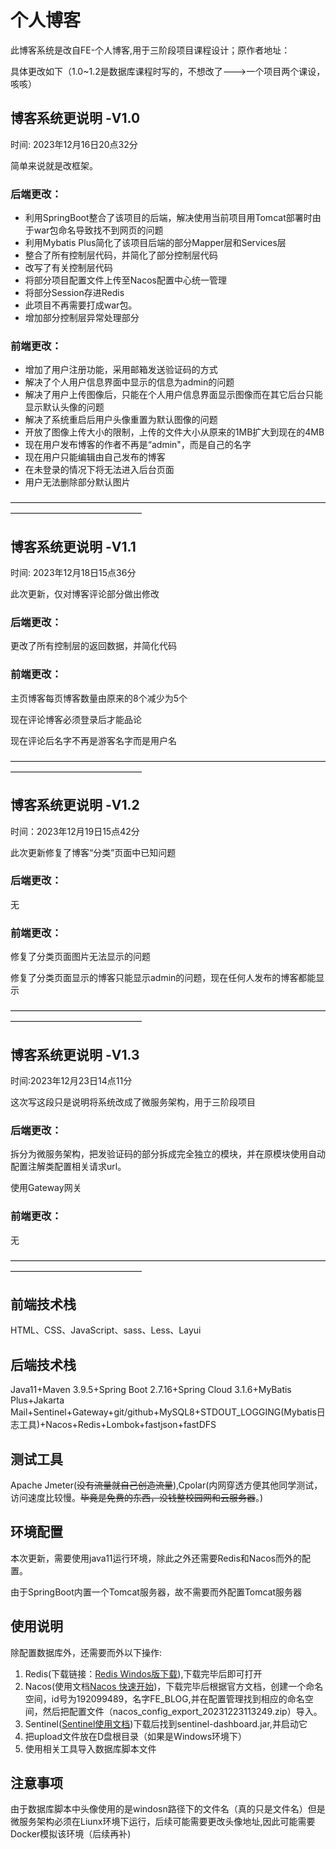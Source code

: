 # 个人博客

此博客系统是改自FE-个人博客,用于三阶段项目课程设计；原作者地址：

[FE-博客系统]: https://gitee.com/gu_jun_mo/fe-blog-system

具体更改如下（1.0~1.2是数据库课程时写的，不想改了--->一个项目两个课设，咳咳）

## 博客系统更说明   -V1.0

时间: 2023年12月16日20点32分

简单来说就是改框架。

### 后端更改：

- 利用SpringBoot整合了该项目的后端，解决使用当前项目用Tomcat部署时由于war包命名导致找不到网页的问题
- 利用Mybatis Plus简化了该项目后端的部分Mapper层和Services层
- 整合了所有控制层代码，并简化了部分控制层代码
- 改写了有关控制层代码
- 将部分项目配置文件上传至Nacos配置中心统一管理
- 将部分Session存进Redis
- 此项目不再需要打成war包。
- 增加部分控制层异常处理部分

### 前端更改：

- 增加了用户注册功能，采用邮箱发送验证码的方式
- 解决了个人用户信息界面中显示的信息为admin的问题
- 解决了用户上传图像后，只能在个人用户信息界面显示图像而在其它后台只能显示默认头像的问题
- 解决了系统重启后用户头像重置为默认图像的问题
- 开放了图像上传大小的限制，上传的文件大小从原来的1MB扩大到现在的4MB
- 现在用户发布博客的作者不再是“admin"，而是自己的名字
- 现在用户只能编辑由自己发布的博客
- 在未登录的情况下将无法进入后台页面
- 用户无法删除部分默认图片



———————————————————————————————————————————————————

## 博客系统更说明   -V1.1

时间: 2023年12月18日15点36分

此次更新，仅对博客评论部分做出修改

### 后端更改：

更改了所有控制层的返回数据，并简化代码

### 前端更改：

主页博客每页博客数量由原来的8个减少为5个

现在评论博客必须登录后才能品论

现在评论后名字不再是游客名字而是用户名

———————————————————————————————————————————————————

## 博客系统更说明   -V1.2

时间：2023年12月19日15点42分

此次更新修复了博客“分类”页面中已知问题

### 后端更改：

无

### 前端更改：

修复了分类页面图片无法显示的问题

修复了分类页面显示的博客只能显示admin的问题，现在任何人发布的博客都能显示

———————————————————————————————————————————————————

## 博客系统更说明   -V1.3

时间:2023年12月23日14点11分

这次写这段只是说明将系统改成了微服务架构，用于三阶段项目

### 后端更改：

拆分为微服务架构，把发验证码的部分拆成完全独立的模块，并在原模块使用自动配置注解类配置相关请求url。

使用Gateway网关

### 前端更改：

无

———————————————————————————————————————————————————

## 前端技术栈

HTML、CSS、JavaScript、sass、Less、Layui

## 后端技术栈

Java11+Maven 3.9.5+Spring Boot 2.7.16+Spring Cloud 3.1.6+MyBatis Plus+Jakarta  Mail+Sentinel+Gateway+git/github+MySQL8+STDOUT_LOGGING(Mybatis日志工具)+Nacos+Redis+Lombok+fastjson+fastDFS

## 测试工具

Apache Jmeter(~~没有流量就自己创造流量~~),Cpolar(内网穿透方便其他同学测试，访问速度比较慢。~~毕竟是免费的东西，没钱整校园网和云服务器~~。)

## 环境配置

本次更新，需要使用java11运行环境，除此之外还需要Redis和Nacos而外的配置。

由于SpringBoot内置一个Tomcat服务器，故不需要而外配置Tomcat服务器

## 使用说明

除配置数据库外，还需要而外以下操作:

1. Redis(下载链接：[Redis Windos版下载](https://github.com/tporadowski/redis/releases "Redis Windos版下载")),下载完毕后即可打开
2. Nacos(使用文档[Nacos 快速开始](https://nacos.io/zh-cn/docs/quick-start.html "Nacos 使用文档"))，下载完毕后根据官方文档，创建一个命名空间，id号为192099489，名字FE_BLOG,并在配置管理找到相应的命名空间，然后把配置文件（nacos_config_export_20231223113249.zip）导入。
3. Sentinel([Sentinel使用文档](https://github.com/alibaba/Sentinel/wiki/%E4%BB%8B%E7%BB%8D))下载后找到sentinel-dashboard.jar,并启动它
3. 把upload文件放在D盘根目录（如果是Windows环境下）
4. 使用相关工具导入数据库脚本文件

## 注意事项

由于数据库脚本中头像使用的是windosn路径下的文件名（真的只是文件名）但是微服务架构必须在Liunx环境下运行，后续可能需要更改头像地址,因此可能需要Docker模拟该环境（后续再补)









